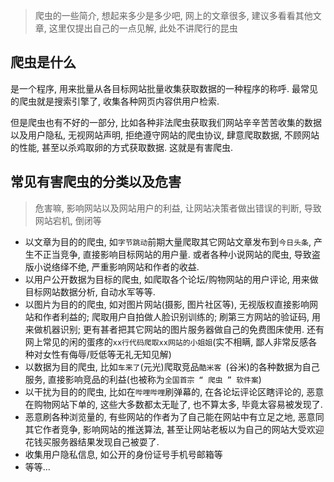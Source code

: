 > 爬虫的一些简介, 想起来多少是多少吧, 网上的文章很多, 建议多看看其他文章, 这里仅提出自己的一点见解, 此处不讲爬行的昆虫

## 爬虫是什么

是一个程序, 用来批量从各目标网站批量收集获取数据的一种程序的称呼. 最常见的爬虫就是搜索引擎了, 收集各种网页内容供用户检索. 

但是爬虫也有不好的一部分, 比如各种非法爬虫获取我们网站辛辛苦苦收集的数据以及用户隐私, 无视网站声明, 拒绝遵守网站的爬虫协议, 肆意爬取数据, 不顾网站的性能, 甚至以杀鸡取卵的方式获取数据. 这就是有害爬虫. 

## 常见有害爬虫的分类以及危害

> 危害嘛, 影响网站以及网站用户的利益, 让网站决策者做出错误的判断, 导致网站宕机, 倒闭等

- 以文章为目的的爬虫, 如`字节跳动`前期大量爬取其它网站文章发布到`今日头条`, 产生不正当竞争, 直接影响目标网站的用户量. 或者各种小说网站的爬虫, 导致盗版小说络绎不绝, 严重影响网站和作者的收益. 
- 以用户公开数据为目标的爬虫, 如爬取各个论坛/购物网站的用户评论, 用来做目标网站数据分析, 自动水军等等.
- 以图片为目的的爬虫, 如对图片网站(摄影, 图片社区等), 无视版权直接影响网站和作者利益的; 爬取用户自拍做人脸识别训练的; 刷第三方网站的验证码, 用来做机器识别; 更有甚者把其它网站的图片服务器做自己的免费图床使用. 还有网上常见的闲的蛋疼的`xx行代码爬取xx网站的小姐姐`(实不相瞒, 鄙人非常反感各种对女性有侮辱/贬低等无礼无知见解)
- 以数据为目的爬虫, 比如`车来了`(元光)爬取竞品`酷米客 `(谷米)的各种数据为自己服务, 直接影响竞品的利益(也被称为`全国首宗 “ 爬虫 ” 软件案`)
- 以干扰为目的的爬虫, 比如在`哔哩哔哩`刷弹幕的, 在各论坛评论区瞎评论的, 恶意在购物网站下单的, 这些大多数都太无耻了, 也不算太多, 毕竟太容易被发现了. 
- 恶意刷各种浏览量的, 有些网站的作者为了自己能在网站中有立足之地, 恶意同其它作者竞争, 影响网站的推送算法, 甚至让网站老板以为自己的网站大受欢迎花钱买服务器结果发现自己被耍了. 
- 收集用户隐私信息, 如公开的身份证号手机号邮箱等
- 等等...


